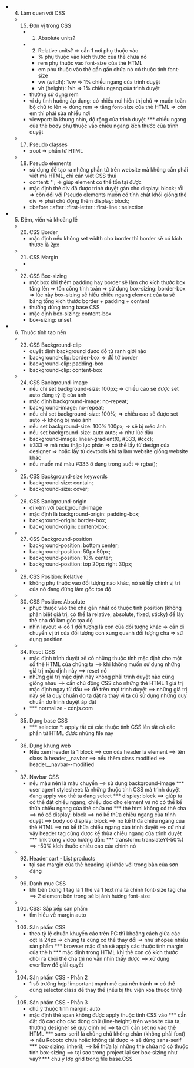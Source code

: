 - 4. Làm quen với CSS
  - 15. Đơn vị trong CSS
    - 1. Absolute units?
    - 2. Relative units? => cần 1 nơi phụ thuộc vào
      - % phụ thuộc vào kích thước của thẻ chứa nó
      - rem phụ thuộc vào font-size của thẻ HTML
      - em phụ thuộc vào thẻ gần gần chứa nó có thuộc tính font-size
      - vw (witdh): 1vw => 1% chiều ngang của trình duyệt
      - vh (height): 1vh => 1% chiều ngang của trình duyệt
    - thường sử dụng rem
    - ví dụ tình huống áp dụng: có nhiều nơi hiển thị chữ => muốn toàn bộ chữ to lên => dùng rem => tăng font-size của thẻ HTML => còn em thì phải sửa nhiều nơi
    - viewport: là khung nhìn, độ rộng của trình duyệt
    *** chiều ngang của thẻ body phụ thuộc vào chiều ngang kích thước của trình duyệt
  - 17. Pseudo classes
    - :root => phần tử HTML
  - 18. Pseudo elements
    - sử dụng để tạo ra những phần tử trên website mà không cần phải viết mã HTML, chỉ cần viết CSS thui
    - content: ''; => giúp element có thể tồn tại được
    - mặc định thẻ div đã được trình duyệt gán cho display: block; rồi => còn đổi với Pseudo elements muốn có tính chất khối giống thẻ div => phải chủ động thêm display: block;
    - ::before
      ::after
      ::first-letter
      ::first-line
      ::selection
- 5. Đệm, viền và khoảng lề
  - 20. CSS Border
    - mặc định nếu không set width cho border thì border sẽ có kích thước là 2px
  - 21. CSS Margin
    - 
  - 22. CSS Box-sizing
    - một box khi thêm padding hay border sẽ làm cho kích thước box tăng lên => tốn công tính toán => sử dụng box-sizing: border-box => lúc này box-sizing sẽ hiểu chiều ngang element của ta sẽ bằng tổng kích thước border + padding + content
    - thường dùng trong base CSS
    - mặc định box-sizing: content-box
    - box-sizing: unset
- 6. Thuộc tính tạo nền
  - 23. CSS Background-clip
    - quyết định background được đổ từ ranh giới nào
    - background-clip: border-box => đổ từ border
    - background-clip: padding-box
    - background-clip: content-box
  - 24. CSS Background-image
    - nếu chỉ set background-size: 100px; => chiều cao sẽ được set auto đúng tỷ lệ của ảnh
    - mặc định background-image: no-repeat;
    - background-image: no-repeat;
    - nếu chỉ set background-size: 100%; => chiều cao sẽ được set auto => không bị méo ảnh
    - nếu set background-size: 100% 100px; => sẽ bị méo ảnh
    - nếu set background-size: auto auto; => như lúc đầu
    - background-image: linear-gradient(0, #333, #ccc);
    - #333 => mã màu thập lục phân => có thể lấy từ design của designer => hoặc lấy từ devtools khi ta làm website giống website khác
    - nếu muốn mã màu #333 ở dạng trong suốt => rgba();
  - 25. CSS Background-size keywords
    - background-size: contain;
    - background-size: cover;
  - 26. CSS Background-origin
    - đi kèm với background-image
    - mặc định là background-origin: padding-box;
    - background-origin: border-box;
    - background-origin: content-box;
  - 27. CSS Background-position
    - background-position: bottom center;
    - background-position: 50px 50px;
    - background-position: 10% center;
    - background-position: top 20px right 30px;
  - 29. CSS Position: Relative
    - không phụ thuộc vào đối tượng nào khác, nó sẽ lấy chính vị trí của nó đang đứng làm gốc tọa độ
  - 30. CSS Position: Absolute
    - phục thuộc vào thẻ cha gần nhất có thuộc tính position (không phân biệt giá trị, có thể là relative, absolute, fixed, sticky) để lấy thẻ cha đó làm gốc tọa độ
    - nhìn layout => có 1 đối tượng là con của đối tượng khác => cần di chuyển vị trí của đối tượng con xung quanh đối tượng cha => sử dụng position
  - 34. Reset CSS
    - mặc định trình duyệt sẽ có những thuộc tính mặc định cho một số thẻ HTML của chúng ta ==> khi không muốn sử dụng những giá trị mặc định này ==> reset nó
    - những giá trị mặc định này không phải trình duyệt nào cũng giống nhau
    ==> cần chủ động CSS cho những thẻ HTML 1 giá trị mặc định ngay từ đầu ==> để trên mọi trình duyệt ==> những giá trị này sẽ là quy chuẩn do ta đặt ra thay vì ta cứ sử dụng những quy chuẩn do trình duyệt áp đặt
    - *** normalize - cdnjs.com
  - 35. Dựng base CSS
    - *** selector *: apply tất cả các thuộc tính CSS lên tất cả các phần tử HTML được nhúng file này
  - 36. Dựng khung web
    - Nếu xem header là 1 block ==> con của header là element ==> tên class là header__navbar ==> nếu thêm class modified ==> header__navbar--modified
  - 37. Navbar CSS
    - nếu màu nên là màu chuyển ==> sử dụng background-image
    *** user agent stylesheet: là những thuộc tính CSS mà trình duyệt đang apply vào thẻ ta đang select
    *** display: block ==> giúp ta có thể đặt chiều ngang, chiều dọc cho element và nó có thể kế thừa chiều ngang của thẻ chứa nó
    *** thẻ html không có thẻ cha ==> nó có display: block ==> nó kế thừa chiều ngang của trình duyệt ==> body có display: block ==> nó kế thừa chiều ngang của thẻ HTML ==> nó kế thừa chiều ngang của trình duyệt ==> cứ như vậy header tag cũng được kế thừa chiều ngang của trình duyệt
    *** link trong video hướng dẫn: <link href="https://fonts.googleapis.com/css2?family=Roboto:300,400,500;700&display=swap&subset=vietnamese" rel="stylesheet">
    *** transform: translateY(-50%) ==> -50% kích thước chiều cao của chính nó
  - 92. Header cart - List products
    - tại sao margin của thẻ heading lại khác với trong bản của sơn đặng
  - 99. Danh mục CSS
    - khi bên trong 1 tag là 1 thẻ <i></i> và 1 text mà ta chỉnh font-size tag cha ==> 2 element bên trong sẽ bị ảnh hưởng font-size
  - 101. CSS: Sắp xếp sản phẩm
    - tìm hiểu về margin auto
  - 103. Sản phẩm CSS
    - theo tỷ lệ chuẩn khuyến cáo trên PC thì khoảng cách giữa các cột là 24px => chúng ta cũng có thể thay đổi => như shopee nhiều sản phẩm
    *** browser mặc định sẽ apply các thuộc tính margin của thẻ h
    *** mặc định trong HTML khi thẻ con có kích thước chòi ra khỏi thẻ cha thì nó vẫn nhìn thấy được ==> xử dụng overflow để giải quyết
  - 104. Sản phẩm CSS - Phần 2
    - 1 số trường hợp !important mạnh mẽ quá nên tránh => có thể dùng selector.class để thay thế (nếu bị thu viện xóa thuộc tính)
  - 105. Sản phẩm CSS - Phần 3
    - chú ý thuộc tính margin: auto
    - mặc định thẻ span không được apply thuộc tính CSS vào
    *** cần đặt độ cao cho các dòng chữ (line-height) trên website của ta, thường designer sẽ quy định nó ==> ta chỉ cần set nó vào thẻ HTML
    *** sans-serif là chủng chữ không chân (không phải font) => nếu Roboto chưa hoặc không tải được => sẽ dùng sans-serif
    *** box-sizing: inherit; ==> kế thừa lại những thẻ chứa nó có thuộc tính box-sizing ==> tại sao trong project lại ser box-sizing như vậy?
    *** chú ý lớp grid trong file base.CSS
